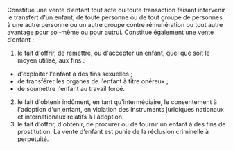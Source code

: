 Constitue une vente d’enfant tout acte ou toute transaction faisant intervenir le transfert d'un enfant, de toute personne ou de tout groupe de personnes à une autre personne ou un autre groupe contre rémunération ou tout autre avantage pour soi-même ou pour autrui.
Constitue également une vente d’enfant :
1. le fait d'offrir, de remettre, ou d'accepter un enfant, quel que soit le moyen utilisé, aux fins :
- d'exploiter l'enfant à des fins sexuelles ;
- de transférer les organes de l'enfant à titre onéreux ;
- de soumettre l'enfant au travail forcé.
2. le fait d'obtenir indûment, en tant qu'intermédiaire, le consentement à l'adoption d'un enfant, en violation des instruments juridiques nationaux et internationaux relatifs à l'adoption.
3. le fait d'offrir, d'obtenir, de procurer ou de fournir un enfant à des fins de prostitution.
La vente d’enfant est punie de la réclusion criminelle à perpétuité.